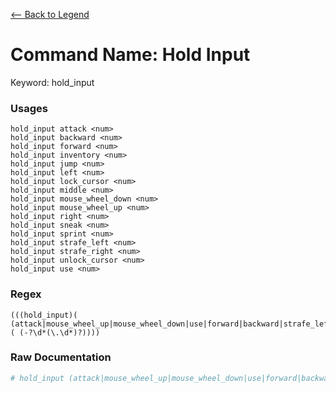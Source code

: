 [<-- Back to Legend](../legend.md)

# Command Name: Hold Input
Keyword: hold_input

### Usages
```
hold_input attack <num>
hold_input backward <num>
hold_input forward <num>
hold_input inventory <num>
hold_input jump <num>
hold_input left <num>
hold_input lock_cursor <num>
hold_input middle <num>
hold_input mouse_wheel_down <num>
hold_input mouse_wheel_up <num>
hold_input right <num>
hold_input sneak <num>
hold_input sprint <num>
hold_input strafe_left <num>
hold_input strafe_right <num>
hold_input unlock_cursor <num>
hold_input use <num>
```

### Regex
```regexp
(((hold_input)( (attack|mouse_wheel_up|mouse_wheel_down|use|forward|backward|strafe_left|strafe_right|jump|sprint|sneak|lock_cursor|unlock_cursor|left|right|middle|inventory))( (-?\d*(\.\d*)?))))
```

### Raw Documentation
```yml
# hold_input (attack|mouse_wheel_up|mouse_wheel_down|use|forward|backward|strafe_left|strafe_right|jump|sprint|sneak|lock_cursor|unlock_cursor|left|right|middle|inventory) <num>
```
